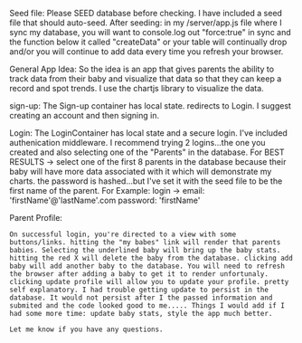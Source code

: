 
Seed file:
  Please SEED database before checking. I have included a seed file that should auto-seed.
  After seeding: in my /server/app.js file where I sync my database, you will want to console.log out
  "force:true" in sync and the function below it called "createData" or your table will continually drop and/or you will continue to add data every time you refresh your browser.

  General App Idea:
    So the idea is an app that gives parents the ability to track data from their baby and visualize that data so that they can keep a record and spot trends. I use the chartjs library to visualize the data.


  sign-up:
    The Sign-up container has local state. redirects to Login. I suggest creating an account and then signing in.

Login:
  The LoginContainer has local state and a secure login. I've included authenication middleware. I recommend trying 2 logins...the one you created and also selecting one of the "Parents" in the database. For BEST RESULTS -> select one of the first 8 parents in the database because their baby will have more data associated with it which will demonstrate my charts. the password is hashed...but I've set it with the seed file to be the first name of the parent. For Example:
    login -> email: 'firstName'@'lastName'.com
            password: 'firstName'

  Parent Profile:

    On successful login, you're directed to a view with some buttons/links. hitting the "my babes" link will render that parents babies. Selecting the underlined baby will bring up the baby stats. hitting the red X will delete the baby from the database. clicking add baby will add another baby to the database. You will need to refresh the browser after adding a baby to get it to render unfortunaly. clicking update profile will allow you to update your profile. pretty self explanatory. I had trouble getting update to persist in the database. It would not persist after I the passed information and submited and the code looked good to me..... Things I would add if I had some more time: update baby stats, style the app much better.

    Let me know if you have any questions.
